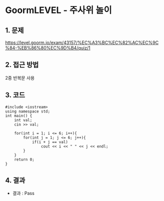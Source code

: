 # GoormLEVEL - 주사위 놀이

## 1. 문제  
https://level.goorm.io/exam/43157/%EC%A3%BC%EC%82%AC%EC%9C%84-%EB%86%80%EC%9D%B4/quiz/1
## 2. 접근 방법  
2중 반복문 사용
## 3. 코드  
```
#include <iostream>
using namespace std;
int main() {
	int val;
	cin >> val;
	
	for(int i = 1; i <= 6; i++){
		for(int j = 1; j <= 6; j++){
			if(i + j == val)
				cout << i << " " << j << endl;
		}
	}
	return 0;
}
```
## 4. 결과
- 결과 : Pass